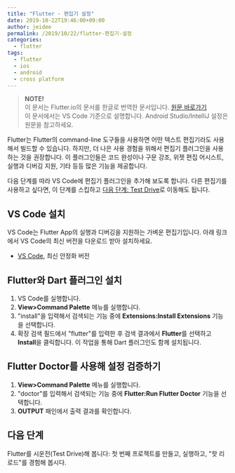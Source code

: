 ```yaml
---
title: "Flutter - 편집기 설정"
date: 2019-10-22T19:46:00+09:00
author: jeidee
permalink: /2019/10/22/flutter-편집기-설정
categories:
  - flutter
tags:
  - flutter
  - ios
  - android
  - cross platform
---
```


> **NOTE!**  
> 이 문서는 Flutter.io의 문서를 한글로 번역한 문서입니다. [원문 바로가기](https://flutter.dev/docs/get-started/editor?tab=vscode)  
> 이 문서에서는 VS Code 기준으로 설명합니다. Android Studio/IntelliJ 설정은 원문을 참고하세요.

Flutter는 Flutter의 command-line 도구들을 사용하면 어떤 텍스트 편집기라도 사용해서 빌드할 수 있습니다. 하지만, 더 나은 사용 경험을 위해서 편집기 플러그인을 사용하는 것을 권장합니다. 이 플러그인들은 코드 완성이나 구문 강조, 위젯 편집 어시스트, 실행과 디버깅 지원, 기타 등등 많은 기능을 제공합니다.

다음 단계를 따라 VS Code에 편집기 플러그인을 추가해 보도록 합니다. 다른 편집기를 사용하고 싶다면, 이 단계를 스킵하고 [다음 단계: Test Drive](https://flutter.dev/docs/get-started/test-drive)로 이동해도 됩니다.

## VS Code 설치

VS Code는 Flutter App의 실행과 디버깅을 지원하는 가벼운 편집기입니다.
아래 링크에서 VS Code의 최신 버전을 다운로드 받아 설치하세요.

- [VS Code](https://code.visualstudio.com/), 최신 안정화 버전

## Flutter와 Dart 플러그인 설치

1. VS Code를 실행합니다.
2. **View>Command Palette** 메뉴를 실행합니다.
3. "install"을 입력해서 검색되는 기능 중에 **Extensions:Install Extensions** 기능을 선택합니다.
4. 확장 검색 필드에서 "flutter"를 입력한 후 검색 결과에서 **Flutter**를 선택하고 **Install**을 클릭합니다. 이 작업을 통해 Dart 플러그인도 함께 설치됩니다.

## Flutter Doctor를 사용해 설정 검증하기

1. **View>Command Palette** 메뉴를 실행합니다.
2. "doctor"를 입력해서 검색되는 기능 중에 **Flutter:Run Flutter Doctor** 기능을 선택합니다.
3. **OUTPUT** 패인에서 출력 결과를 확인합니다.

## 다음 단계

Flutter를 시운전(Test Drive)해 봅니다: 첫 번째 프로젝트를 만들고, 실행하고, "핫 리로드"를 경험해 봅시다.
